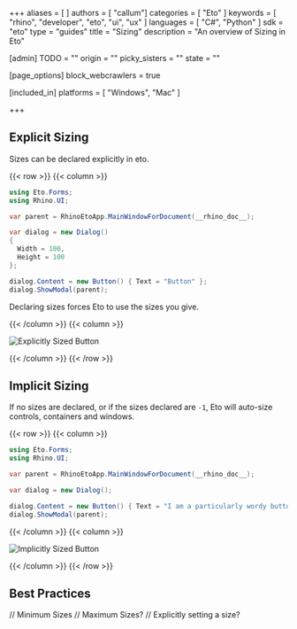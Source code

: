 +++
aliases = [ ]
authors = [ "callum"]
categories = [ "Eto" ]
keywords = [ "rhino", "developer", "eto", "ui", "ux" ]
languages = [ "C#", "Python" ]
sdk = "eto"
type = "guides"
title = "Sizing"
description = "An overview of Sizing in Eto"

[admin]
TODO = ""
origin = ""
picky_sisters = ""
state = ""

[page_options]
  block_webcrawlers = true

[included_in]
platforms = [ "Windows", "Mac" ]

+++
<!-- Sizing, automatic, manual etc. -->

## Explicit Sizing
Sizes can be declared explicitly in eto.

{{< row >}}
{{< column >}}

``` cs
using Eto.Forms;
using Rhino.UI;

var parent = RhinoEtoApp.MainWindowForDocument(__rhino_doc__);

var dialog = new Dialog()
{
  Width = 100,
  Height = 100
};

dialog.Content = new Button() { Text = "Button" };
dialog.ShowModal(parent);
```

Declaring sizes forces Eto to use the sizes you give.

<!-- TODO : Add Python sample -->

{{< /column >}}
{{< column >}}

  ![Explicitly Sized Button](/images/eto/controls/explicit-button.png)

{{< /column >}}
{{< /row >}}


## Implicit Sizing
If no sizes are declared, or if the sizes declared are `-1`, Eto will auto-size controls, containers and windows.

{{< row >}}
{{< column >}}
``` cs
using Eto.Forms;
using Rhino.UI;

var parent = RhinoEtoApp.MainWindowForDocument(__rhino_doc__);

var dialog = new Dialog();

dialog.Content = new Button() { Text = "I am a particularly wordy button, and I have a lot of information." };
dialog.ShowModal(parent); 
```

{{< /column >}}
{{< column >}}

![Implicitly Sized Button](/images/eto/controls/implicit-button.png)

{{< /column >}}
{{< /row >}}

## Best Practices
 // Minimum Sizes 
 // Maximum Sizes?
 // Explicitly setting a size?